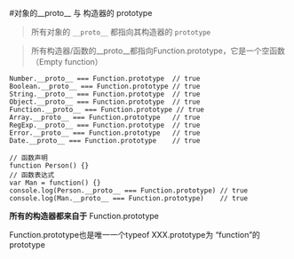 #对象的__proto__ 与 构造器的 prototype

> 所有对象的 `__proto__` 都指向其构造器的 `prototype`

> 所有构造器/函数的__proto__都指向Function.prototype，它是一个空函数（Empty function）

```
Number.__proto__ === Function.prototype  // true
Boolean.__proto__ === Function.prototype // true
String.__proto__ === Function.prototype  // true
Object.__proto__ === Function.prototype  // true
Function.__proto__ === Function.prototype // true
Array.__proto__ === Function.prototype   // true
RegExp.__proto__ === Function.prototype  // true
Error.__proto__ === Function.prototype   // true
Date.__proto__ === Function.prototype    // true
```

```
// 函数声明
function Person() {}
// 函数表达式
var Man = function() {}
console.log(Person.__proto__ === Function.prototype) // true
console.log(Man.__proto__ === Function.prototype)    // true
```



**所有的构造器都来自于** Function.prototype

Function.prototype也是唯一一个typeof XXX.prototype为 “function”的prototype






